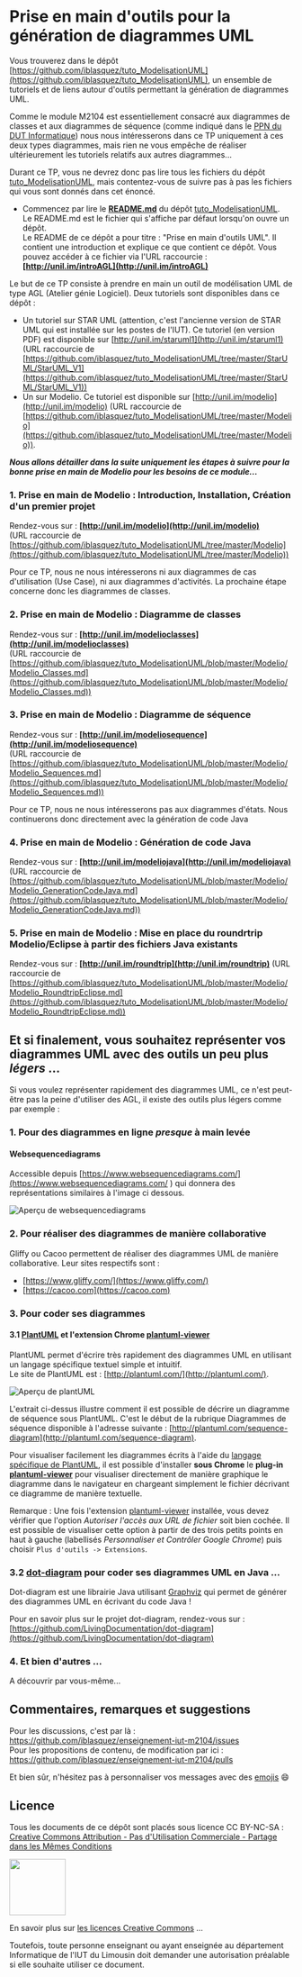# Prise en main d'outils pour la génération de diagrammes UML

Vous trouverez dans le dépôt [https://github.com/iblasquez/tuto_ModelisationUML](https://github.com/iblasquez/tuto_ModelisationUML), un ensemble de tutoriels et de liens autour d'outils permettant la génération de diagrammes UML.

Comme le module M2104 est essentiellement consacré aux diagrammes de classes et aux diagrammes de séquence (comme indiqué dans le [PPN du DUT Informatique](http://www.iut-orsay.u-psud.fr/_resources/Formations/PPN-Informatique.pdf)) nous nous intéresserons dans ce TP uniquement à ces deux types diagrammes, mais rien ne vous empêche de réaliser ultérieurement les tutoriels relatifs aux autres diagrammes...

Durant ce TP, vous ne devrez donc pas lire tous les fichiers du dépôt [tuto_ModelisationUML](https://github.com/iblasquez/tuto_ModelisationUML), mais contentez-vous de suivre pas à pas les fichiers qui vous sont donnés dans cet énoncé.




- Commencez par lire le **[README.md](https://github.com/iblasquez/tuto_ModelisationUML)** du dépôt [tuto_ModelisationUML](https://github.com/iblasquez/tuto_ModelisationUML).  
Le README.md est le fichier qui s'affiche par défaut lorsqu'on ouvre un dépôt.  
Le README de ce dépôt a pour titre : "Prise en main d'outils UML". Il contient une introduction et explique ce que contient ce dépôt.
Vous pouvez accéder à ce fichier via l'URL raccourcie : **[http://unil.im/introAGL](http://unil.im/introAGL)**


Le but de ce TP consiste à prendre en main un outil de modélisation UML de type AGL (Atelier génie Logiciel). Deux tutoriels sont disponibles dans ce dépôt :  
- Un tutoriel sur STAR UML (attention, c'est l'ancienne version de STAR UML qui est installée sur les postes de l'IUT). Ce tutoriel (en version PDF) est disponible sur [http://unil.im/staruml1](http://unil.im/staruml1)
(URL raccourcie de [https://github.com/iblasquez/tuto_ModelisationUML/tree/master/StarUML/StarUML_V1](https://github.com/iblasquez/tuto_ModelisationUML/tree/master/StarUML/StarUML_V1))  
- Un sur Modelio. Ce tutoriel est disponible sur [http://unil.im/modelio](http://unil.im/modelio) 
(URL raccourcie de [https://github.com/iblasquez/tuto_ModelisationUML/tree/master/Modelio](https://github.com/iblasquez/tuto_ModelisationUML/tree/master/Modelio)). 


***Nous allons détailler dans la suite uniquement les étapes à suivre pour la bonne prise en main de Modelio pour les besoins de ce module...***


### 1. Prise en main de Modelio : Introduction, Installation, Création d'un premier projet
Rendez-vous sur :  **[http://unil.im/modelio](http://unil.im/modelio)**   
(URL raccourcie de [https://github.com/iblasquez/tuto_ModelisationUML/tree/master/Modelio](https://github.com/iblasquez/tuto_ModelisationUML/tree/master/Modelio))

Pour ce TP, nous ne nous intéresserons ni aux diagrammes de cas d'utilisation (Use Case), 
ni aux diagrammes d'activités. La prochaine étape concerne donc les diagrammes de classes.


### 2. Prise en main de Modelio : Diagramme de classes
Rendez-vous sur : **[http://unil.im/modelioclasses](http://unil.im/modelioclasses)**   
(URL raccourcie de [https://github.com/iblasquez/tuto_ModelisationUML/blob/master/Modelio/Modelio_Classes.md](https://github.com/iblasquez/tuto_ModelisationUML/blob/master/Modelio/Modelio_Classes.md))
	     

### 3. Prise en main de Modelio : Diagramme de séquence
Rendez-vous sur : **[http://unil.im/modeliosequence](http://unil.im/modeliosequence)**  
(URL raccourcie de [https://github.com/iblasquez/tuto_ModelisationUML/blob/master/Modelio/Modelio_Sequences.md](https://github.com/iblasquez/tuto_ModelisationUML/blob/master/Modelio/Modelio_Sequences.md))


Pour ce TP, nous ne nous intéresserons pas aux diagrammes d'états.
Nous continuerons donc directement avec la génération de code Java  


### 4. Prise en main de Modelio : Génération de code Java
Rendez-vous sur : **[http://unil.im/modeliojava](http://unil.im/modeliojava)**   
(URL raccourcie de [https://github.com/iblasquez/tuto_ModelisationUML/blob/master/Modelio/Modelio_GenerationCodeJava.md](https://github.com/iblasquez/tuto_ModelisationUML/blob/master/Modelio/Modelio_GenerationCodeJava.md))


### 5. Prise en main de Modelio : Mise en place du roundrtrip Modelio/Eclipse à partir des fichiers Java existants
Rendez-vous sur : **[http://unil.im/roundtrip](http://unil.im/roundtrip)** 
(URL raccourcie de [https://github.com/iblasquez/tuto_ModelisationUML/blob/master/Modelio/Modelio_RoundtripEclipse.md](https://github.com/iblasquez/tuto_ModelisationUML/blob/master/Modelio/Modelio_RoundtripEclipse.md))


## Et si finalement, vous souhaitez représenter vos diagrammes UML avec des outils un peu plus *légers* ...

Si vous voulez représenter rapidement des diagrammes UML, ce n'est peut-être pas la peine d'utiliser des AGL, il existe des outils plus légers comme par exemple :

### 1. Pour des diagrammes en ligne *presque* à main levée

#### Websequencediagrams
Accessible depuis [https://www.websequencediagrams.com/](https://www.websequencediagrams.com/ )
qui donnera des représentations similaires à l'image ci dessous.

![Aperçu de websequencediagrams](images/websequencediagrams.png)
### 2. Pour réaliser des diagrammes de manière collaborative

Gliffy ou Cacoo permettent de réaliser des diagrammes UML de manière collaborative.
Leur sites respectifs sont :  
- [https://www.gliffy.com/](https://www.gliffy.com/)   
- [https://cacoo.com](https://cacoo.com)  


### 3. Pour coder ses diagrammes	

#### 3.1 [PlantUML](http://plantuml.com/) et l'extension Chrome [plantuml-viewer](https://chrome.google.com/webstore/detail/plantuml-viewer/legbfeljfbjgfifnkmpoajgpgejojooj)

PlantUML permet d'écrire très rapidement des diagrammes UML en utilisant un langage spécifique textuel simple et intuitif.  
Le site de PlantUML est : [http://plantuml.com/](http://plantuml.com/).

![Aperçu de plantUML](images/plantUML.png)

L'extrait ci-dessus illustre comment il est possible de décrire un diagramme de séquence sous PlantUML. C'est le début de la rubrique Diagrammes de séquence disponible à l'adresse suivante : [http://plantuml.com/sequence-diagram](http://plantuml.com/sequence-diagram).

Pour visualiser facilement les diagrammes écrits à l'aide du [langage spécifique de PlantUML](http://plantuml.com/sitemap-language-specification), il est possible d'installer **sous Chrome** le **plug-in [plantuml-viewer](https://chrome.google.com/webstore/detail/plantuml-viewer/legbfeljfbjgfifnkmpoajgpgejojooj)**  pour visualiser directement de manière graphique le diagramme dans le navigateur en chargeant simplement le fichier décrivant ce diagramme de manière textuelle. 

Remarque : Une fois l'extension [plantuml-viewer](https://chrome.google.com/webstore/detail/plantuml-viewer/legbfeljfbjgfifnkmpoajgpgejojooj) installée, vous devez vérifier que l'option *Autoriser l'accès aux URL de fichier* soit bien cochée. Il est possible de visualiser cette option à partir de des trois petits points en haut à gauche (labellisés *Personnaliser et Contrôler Google Chrome*) puis choisir `Plus d'outils -> Extensions`.

### 3.2 [dot-diagram](https://github.com/LivingDocumentation/dot-diagram) pour coder ses diagrammes UML en Java ...

Dot-diagram est une librairie Java utilisant [Graphviz](http://www.graphviz.org/) qui permet de générer des diagrammes UML en écrivant du code Java !

Pour en savoir plus sur le projet dot-diagram, rendez-vous sur : [https://github.com/LivingDocumentation/dot-diagram](https://github.com/LivingDocumentation/dot-diagram)



### 4. Et bien d'autres ...
A découvrir par vous-même...



## Commentaires, remarques et suggestions
Pour les discussions, c'est par là : https://github.com/iblasquez/enseignement-iut-m2104/issues  
Pour les propositions de contenu, de modification par ici : https://github.com/iblasquez/enseignement-iut-m2104/pulls

Et bien sûr, n'hésitez pas à personnaliser vos messages avec des [emojis](http://www.webpagefx.com/tools/emoji-cheat-sheet/) :smile:



## Licence


Tous les documents de ce dépôt sont placés sous licence CC BY-NC-SA :  
[Creative Commons
Attribution - Pas d'Utilisation Commerciale - Partage dans les Mêmes Conditions](https://creativecommons.org/licenses/by-nc-sa/4.0/)

<img src="https://licensebuttons.net/l/by-nc-sa/3.0/88x31.png" width="100">

En savoir plus sur [les licences Creative Commons](https://creativecommons.org/licenses/?lang=fr-FR) ...

Toutefois, toute personne enseignant ou ayant enseignée au département Informatique de l'IUT du Limousin doit demander une autorisation préalable si elle souhaite utiliser ce document.





